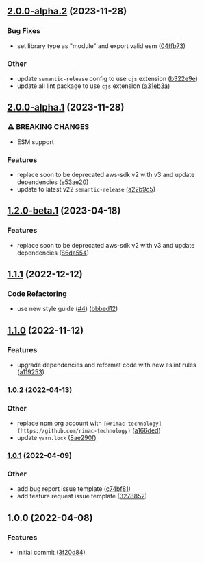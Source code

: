 ## [2.0.0-alpha.2](https://github.com/RimacTechnology/semantic-release-ecr/compare/v2.0.0-alpha.1...v2.0.0-alpha.2) (2023-11-28)


### Bug Fixes

* set library type as "module" and export valid esm ([04ffb73](https://github.com/RimacTechnology/semantic-release-ecr/commit/04ffb73aacd754123d2f62100b61e7d989a32abb))


### Other

* update `semantic-release` config to use `cjs` extension ([b322e9e](https://github.com/RimacTechnology/semantic-release-ecr/commit/b322e9e60f3c140df6c05609a5b6a0a8cc7ac256))
* update all lint package to use `cjs` extension ([a31eb3a](https://github.com/RimacTechnology/semantic-release-ecr/commit/a31eb3a52d0fbef3d3c2515f332cb5e653b4c515))

## [2.0.0-alpha.1](https://github.com/RimacTechnology/semantic-release-ecr/compare/v1.1.1...v2.0.0-alpha.1) (2023-11-28)


### ⚠ BREAKING CHANGES

* ESM support

### Features

* replace soon to be deprecated aws-sdk v2 with v3 and update dependencies ([e53ae20](https://github.com/RimacTechnology/semantic-release-ecr/commit/e53ae207bcfdaa8b56d3f90c8c80c82620e7744d))
* update to latest v22 `semantic-release` ([a22b9c5](https://github.com/RimacTechnology/semantic-release-ecr/commit/a22b9c50591155f3a38f755b6fb8230b11c21395))

## [1.2.0-beta.1](https://github.com/RimacTechnology/semantic-release-ecr/compare/v1.1.1...v1.2.0-beta.1) (2023-04-18)


### Features

* replace soon to be deprecated aws-sdk v2 with v3 and update dependencies ([86da554](https://github.com/RimacTechnology/semantic-release-ecr/commit/86da55489fd039a4b68693a4c85a9e4c8e9ae808))

## [1.1.1](https://github.com/RimacTechnology/semantic-release-ecr/compare/v1.1.0...v1.1.1) (2022-12-12)


### Code Refactoring

* use new style guide ([#4](https://github.com/RimacTechnology/semantic-release-ecr/issues/4)) ([bbbed12](https://github.com/RimacTechnology/semantic-release-ecr/commit/bbbed125d630dc9bab528c3afdffe6acae918c75))

## [1.1.0](https://github.com/RimacTechnology/semantic-release-ecr/compare/v1.0.2...v1.1.0) (2022-11-12)


### Features

* upgrade dependencies and reformat code with new eslint rules ([a119253](https://github.com/RimacTechnology/semantic-release-ecr/commit/a1192532072bab084ddfd865593e5bf55ff3b73a))

### [1.0.2](https://github.com/RimacTechnology/semantic-release-ecr/compare/v1.0.1...v1.0.2) (2022-04-13)


### Other

* replace npm org account with `[@rimac-technology](https://github.com/rimac-technology)` ([a166ded](https://github.com/RimacTechnology/semantic-release-ecr/commit/a166ded9f21f4c778c5096a4fe2747fd4073e7a1))
* update `yarn.lock` ([8ae290f](https://github.com/RimacTechnology/semantic-release-ecr/commit/8ae290f83c66be808de88cdb739d20d72d61f0bd))

### [1.0.1](https://github.com/RimacTechnology/semantic-release-ecr/compare/v1.0.0...v1.0.1) (2022-04-09)


### Other

* add bug report issue template ([c74bf81](https://github.com/RimacTechnology/semantic-release-ecr/commit/c74bf81375ffb16c6d8b1c8754816606324ebc60))
* add feature request issue template ([3278852](https://github.com/RimacTechnology/semantic-release-ecr/commit/3278852751bf536b19df7e1df24dc339b8ab4b48))

## 1.0.0 (2022-04-08)


### Features

* initial commit ([3f20d84](https://github.com/RimacTechnology/semantic-release-ecr/commit/3f20d84ac0c63276eda8c0f86cdbfa0d0b398da1))
